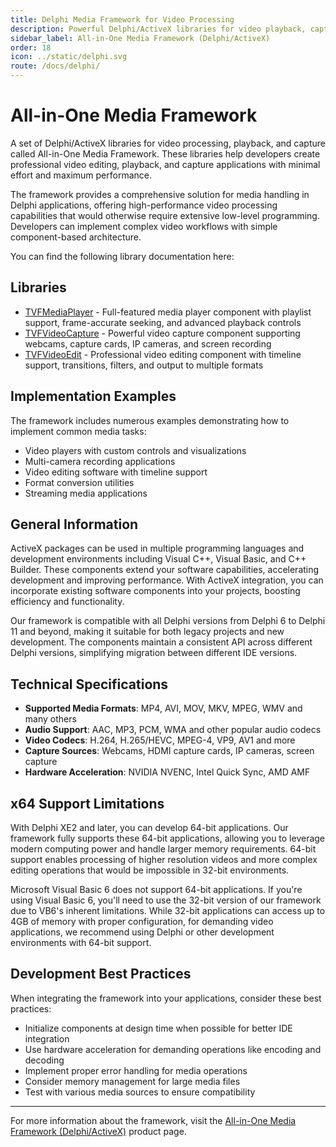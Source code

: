 ```yaml
---
title: Delphi Media Framework for Video Processing
description: Powerful Delphi/ActiveX libraries for video playback, capture, and editing. Build professional media applications with our All-in-One Media Framework supporting Delphi 6 through 11 and beyond, with full x64 compatibility and ActiveX integration.
sidebar_label: All-in-One Media Framework (Delphi/ActiveX)
order: 18
icon: ../static/delphi.svg
route: /docs/delphi/
---
```


# All-in-One Media Framework

A set of Delphi/ActiveX libraries for video processing, playback, and capture called All-in-One Media Framework. These libraries help developers create professional video editing, playback, and capture applications with minimal effort and maximum performance.

The framework provides a comprehensive solution for media handling in Delphi applications, offering high-performance video processing capabilities that would otherwise require extensive low-level programming. Developers can implement complex video workflows with simple component-based architecture.

You can find the following library documentation here:

## Libraries

- [TVFMediaPlayer](mediaplayer/index.md) - Full-featured media player component with playlist support, frame-accurate seeking, and advanced playback controls
- [TVFVideoCapture](videocapture/index.md) - Powerful video capture component supporting webcams, capture cards, IP cameras, and screen recording
- [TVFVideoEdit](videoedit/index.md) - Professional video editing component with timeline support, transitions, filters, and output to multiple formats

## Implementation Examples

The framework includes numerous examples demonstrating how to implement common media tasks:

- Video players with custom controls and visualizations
- Multi-camera recording applications
- Video editing software with timeline support
- Format conversion utilities
- Streaming media applications

## General Information

ActiveX packages can be used in multiple programming languages and development environments including Visual C++, Visual Basic, and C++ Builder. These components extend your software capabilities, accelerating development and improving performance. With ActiveX integration, you can incorporate existing software components into your projects, boosting efficiency and functionality.

Our framework is compatible with all Delphi versions from Delphi 6 to Delphi 11 and beyond, making it suitable for both legacy projects and new development. The components maintain a consistent API across different Delphi versions, simplifying migration between different IDE versions.

## Technical Specifications

- **Supported Media Formats**: MP4, AVI, MOV, MKV, MPEG, WMV and many others
- **Audio Support**: AAC, MP3, PCM, WMA and other popular audio codecs
- **Video Codecs**: H.264, H.265/HEVC, MPEG-4, VP9, AV1 and more
- **Capture Sources**: Webcams, HDMI capture cards, IP cameras, screen capture
- **Hardware Acceleration**: NVIDIA NVENC, Intel Quick Sync, AMD AMF

## x64 Support Limitations

With Delphi XE2 and later, you can develop 64-bit applications. Our framework fully supports these 64-bit applications, allowing you to leverage modern computing power and handle larger memory requirements. 64-bit support enables processing of higher resolution videos and more complex editing operations that would be impossible in 32-bit environments.

Microsoft Visual Basic 6 does not support 64-bit applications. If you're using Visual Basic 6, you'll need to use the 32-bit version of our framework due to VB6's inherent limitations. While 32-bit applications can access up to 4GB of memory with proper configuration, for demanding video applications, we recommend using Delphi or other development environments with 64-bit support.

## Development Best Practices

When integrating the framework into your applications, consider these best practices:

- Initialize components at design time when possible for better IDE integration
- Use hardware acceleration for demanding operations like encoding and decoding
- Implement proper error handling for media operations
- Consider memory management for large media files
- Test with various media sources to ensure compatibility

---

For more information about the framework, visit the [All-in-One Media Framework (Delphi/ActiveX)](https://www.visioforge.com/all-in-one-media-framework) product page.
